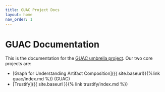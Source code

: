 ```yaml
---
title: GUAC Project Docs
layout: home
nav_order: 1
---
```


# GUAC Documentation

This is the documentation for the [GUAC umbrella project](https://guac.sh). Our
two core projects are:

- [Graph for Understanding Artifact
  Composition]({{ site.baseurl}}{%link guac/index.md %}) (GUAC)
- [Trustify]({{ site.baseurl }}{% link trustify/index.md %})

